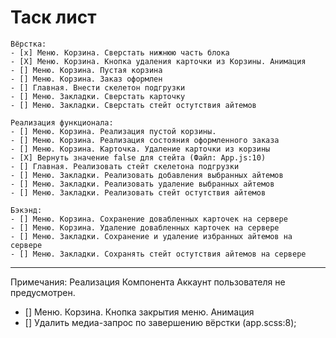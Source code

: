 # Таск лист

```
Вёрстка:
- [x] Меню. Корзина. Сверстать нижнюю часть блока
- [X] Меню. Корзина. Кнопка удаления карточки из Корзины. Анимация
- [] Меню. Корзина. Пустая корзина
- [] Меню. Корзина. Заказ оформлен
- [] Главная. Внести скелетон подгрузки
- [] Меню. Закладки. Сверстать карточку
- [] Меню. Закладки. Сверстать стейт остутствия айтемов

```
```
Реализация функционала:
- [] Меню. Корзина. Реализация пустой корзины.
- [] Меню. Корзина. Реализация состояния оформленного заказа
- [] Меню. Корзина. Карточка. Удаление карточки из корзины
- [X] Вернуть значение false для стейта (Файл: App.js:10)
- [] Главная. Реализовать стейт скелетона подгрузки
- [] Меню. Закладки. Реализовать добавления выбранных айтемов
- [] Меню. Закладки. Реализовать удаление выбранных айтемов
- [] Меню. Закладки. Реализовать стейт остутствия айтемов
```
```
Бэкэнд:
- [] Меню. Корзина. Сохранение довабленных карточек на сервере
- [] Меню. Корзина. Удаление довабленных карточек на сервере
- [] Меню. Закладки. Сохранение и удаление избранных айтемов на сервере
- [] Меню. Закладки. Сохранять стейт остутствия айтемов на сервере
```
___

Примечания:
Реализация Компонента Аккаунт пользователя не предусмотрен.
- [] Меню. Корзина. Кнопка закрытия меню. Анимация
- [] Удалить медиа-запрос по завершению вёрстки (app.scss:8);
